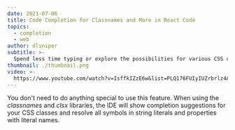```yaml
---
date: 2021-07-06
title: Code Completion for Classnames and More in React Code
topics:
  - completion
  - web
author: dlsniper
subtitle: >-
  Spend less time typing or explore the possibilities for various CSS class names in React aps.
thumbnail: ./thumbnail.png
video: >-
  https://www.youtube.com/watch?v=IsffkIZzE6w&list=PLQ176FUIyIUZrbrlz4AY1V8VzBJKZyVlW&index=16
---
```


You don't need to do anything special to use this feature. When using the _classnames_ and _clsx_ libraries, the IDE will show completion suggestions for your CSS classes and resolve all symbols in string literals and properties with literal names.
